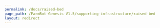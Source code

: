 ```yaml
---
permalink: /docs/raised-bed
page_path: /FarmBot-Genesis-V1.5/supporting-infrastructure/raised-bed
layout: redirect
---
```

